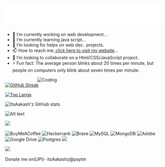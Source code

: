 <h1 align="center">
  <img src="https://raw.githubusercontent.com/itsAakashz/itsAakashz/master/name.svg" alt="Aakash Gupta" />
</h1>
<!--
[![Typing SVG](https://readme-typing-svg.demolab.com?font=&weight=500&size=35&duration=6000&pause=1200&color=FF0202&random=false&width=435&lines=Aakash+Gupta)](#)
-->

- 🔭 I’m currently working on web development...
- 🌱 I’m currently learning java script...
- 🤔 I’m looking for helps on web dev.. projects.
- 📫 How to reach me:<a href="https://itsaakashz.github.io/"> click here to visit my website</a>...
- 👯 I’m looking to collaborate on a Html/CSS/JavaScript project.. 
- ⚡ Fun fact: The average person blinks about 20 times per minute, but people on computers only blink about seven times per minute.


<img align="right" alt="Coding" width="400" src="https://res.cloudinary.com/practicaldev/image/fetch/s--sNXjzc6P--/c_limit%2Cf_auto%2Cfl_progressive%2Cq_66%2Cw_880/https://media1.tenor.com/images/0c34272909ee2a4db5606a014082312b/tenor.gif%3Fitemid%3D15828752">

[![GitHub Streak](https://github-readme-streak-stats.herokuapp.com?user=ItsAakashz&theme=chartreuse-dark&hide_border=true)](https://git.io/streak-stats)


[![Top Langs](https://github-readme-stats.vercel.app/api/top-langs/?username=itsaakashz&layout=compact&theme=vision-friendly-dark)](https://github.com/itsaakashz/github-readme-stats)

![ItsAakash'z GitHub stats](https://github-readme-stats.vercel.app/api?username=itsAakashz&show_icons=true&theme=radical)




<!--spotify-->
![Alt text](https://spotify-recently-played-readme.vercel.app/api?user=31ctmspmtvwuha23yrnaxsxtizfq)

<img src="https://user-images.githubusercontent.com/73097560/115834477-dbab4500-a447-11eb-908a-139a6edaec5c.gif">

<!--markdown-->
![BuyMeACoffee](https://img.shields.io/badge/Buy%20Me%20a%20Coffee-ffdd00?style=for-the-badge&logo=buy-me-a-coffee&logoColor=black)
![Hackerrank](https://img.shields.io/badge/-Hackerrank-2EC866?style=for-the-badge&logo=HackerRank&logoColor=white)
![Brave](https://img.shields.io/badge/Brave-FB542B?style=for-the-badge&logo=Brave&logoColor=white)
![MySQL](https://img.shields.io/badge/mysql-%2300f.svg?style=for-the-badge&logo=mysql&logoColor=white)
![MongoDB](https://img.shields.io/badge/MongoDB-%234ea94b.svg?style=for-the-badge&logo=mongodb&logoColor=white)
![Adobe](https://img.shields.io/badge/adobe-%23FF0000.svg?style=for-the-badge&logo=adobe&logoColor=white)
![Google Drive](https://img.shields.io/badge/Google%20Drive-4285F4?style=for-the-badge&logo=googledrive&logoColor=white)
![Postgres](https://img.shields.io/badge/postgres-%23316192.svg?style=for-the-badge&logo=postgresql&logoColor=white)
![](https://komarev.com/ghpvc/?username=your-github-itsaakashz)

<img src="https://user-images.githubusercontent.com/73097560/115834477-dbab4500-a447-11eb-908a-139a6edaec5c.gif">

Donate me on(UPI)- itsAakashz@paytm
